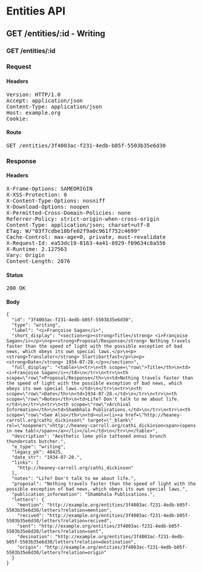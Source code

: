# Entities API



## GET /entities/:id - Writing

### GET /entities/:id
### Request

#### Headers

<pre>Version: HTTP/1.0
Accept: application/json
Content-Type: application/json
Host: example.org
Cookie: </pre>

#### Route

<pre>GET /entities/3f4003ac-f231-4edb-b05f-5503b35e6d30</pre>

### Response

#### Headers

<pre>X-Frame-Options: SAMEORIGIN
X-XSS-Protection: 0
X-Content-Type-Options: nosniff
X-Download-Options: noopen
X-Permitted-Cross-Domain-Policies: none
Referrer-Policy: strict-origin-when-cross-origin
Content-Type: application/json; charset=utf-8
ETag: W/&quot;03f7cdbe18bfe02f9a0c961f752c4699&quot;
Cache-Control: max-age=0, private, must-revalidate
X-Request-Id: ea53dc19-8163-4a41-8929-f09634c8a556
X-Runtime: 2.127563
Vary: Origin
Content-Length: 2876</pre>

#### Status

<pre>200 OK</pre>

#### Body

~~~
{
  "id": "3f4003ac-f231-4edb-b05f-5503b35e6d30",
  "type": "writing",
  "label": "<i>Françoise Sagan</i>",
  "short_display": "<section><p><strong>Title</strong> <i>Françoise Sagan</i></p>\n<p><strong>Proposal/Response</strong> Nothing travels faster than the speed of light with the possible exception of bad news, which obeys its own special laws.</p>\n<p><strong>Translator</strong> Slartibartfast</p>\n<p><strong>Date</strong> 1934-07-28.</p></section>",
  "full_display": "<table>\n<tr>\n<th scope=\"row\">Title</th>\n<td><i>Françoise Sagan</i></td>\n</tr>\n<tr>\n<th scope=\"row\">Proposal/Response</th>\n<td>Nothing travels faster than the speed of light with the possible exception of bad news, which obeys its own special laws.</td>\n</tr>\n<tr>\n<th scope=\"row\">Date</th>\n<td>1934-07-28.</td>\n</tr>\n<tr>\n<th scope=\"row\">Notes</th>\n<td>Life? Don't talk to me about life.</td>\n</tr>\n<tr>\n<th scope=\"row\">Archival Information</th>\n<td>Shambhala Publications.</td>\n</tr>\n<tr>\n<th scope=\"row\">See Also</th>\n<td><ul><li><a href=\"http://heaney-carroll.org/cathi_dickinson\" target=\"_blank\" rel=\"noopener\">http://heaney-carroll.org/cathi_dickinson<span>(opens in new tab)</span></a></li></ul></td>\n</tr>\n</table>",
  "description": "Aesthetic lomo yolo tattooed ennui brunch thundercats butcher.",
  "e_type": "writing",
  "legacy_pk": 48425,
  "date_str": "1934-07-28.",
  "links": [
    "http://heaney-carroll.org/cathi_dickinson"
  ],
  "notes": "Life? Don't talk to me about life.",
  "proposal": "Nothing travels faster than the speed of light with the possible exception of bad news, which obeys its own special laws.",
  "publication_information": "Shambhala Publications.",
  "letters": {
    "mention": "http://example.org/entities/3f4003ac-f231-4edb-b05f-5503b35e6d30/letters?relation=mention",
    "recived": "http://example.org/entities/3f4003ac-f231-4edb-b05f-5503b35e6d30/letters?relation=recived",
    "sent": "http://example.org/entities/3f4003ac-f231-4edb-b05f-5503b35e6d30/letters?relation=sent",
    "desination": "http://example.org/entities/3f4003ac-f231-4edb-b05f-5503b35e6d30/letters?relation=destination",
    "origin": "http://example.org/entities/3f4003ac-f231-4edb-b05f-5503b35e6d30/letters?relation=origin"
  }
}
~~~

